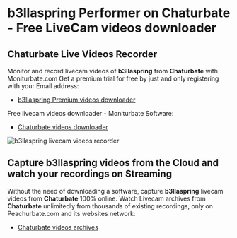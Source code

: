 # b3llaspring Performer on Chaturbate - Free LiveCam videos downloader

## Chaturbate Live Videos Recorder

Monitor and record livecam videos of **b3llaspring** from **Chaturbate** with Moniturbate.com
Get a premium trial for free by just and only registering with your Email address:
* [b3llaspring Premium videos downloader](https://moniturbate.com/request-demo-licence-key.html)

Free livecam videos downloader - Moniturbate Software:
* [Chaturbate videos downloader](https://moniturbate.com/moniturbate-download-software.html)

![b3llaspring livecam videos recorder](https://peachurnet.com/templates/moniturbate-software.png)


## Capture b3llaspring videos from the Cloud and watch your recordings on Streaming

Without the need of downloading a software, capture **b3llaspring** livecam videos from **Chaturbate** 100% online.
Watch Livecam archives from **Chaturbate** unlimitedly from thousands of existing recordings, only on Peachurbate.com and its websites network:
* [Chaturbate videos archives](https://peachurnet.com/)